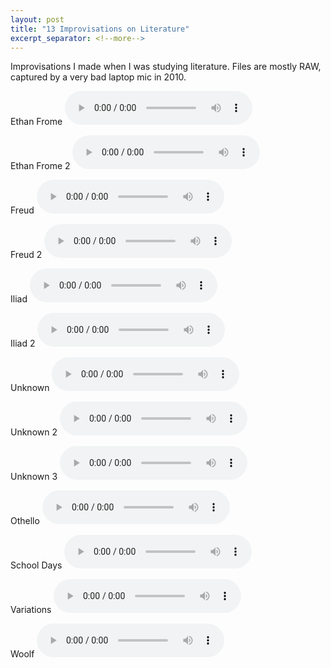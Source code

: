 ```yaml
---
layout: post
title: "13 Improvisations on Literature"
excerpt_separator: <!--more-->
---
```

Improvisations I made when I was studying literature. Files are mostly RAW, captured by a very bad laptop mic in 2010.
<!--more-->
Ethan Frome
<audio controls>
  <source src="/assets/music/Ethan Frome.mp3" type="audio/mpeg">
Your browser does not support the audio element.
</audio>
<br/>

Ethan Frome 2
<audio controls>
  <source src="/assets/music/Ethan Frome 2.mp3" type="audio/mpeg">
Your browser does not support the audio element.
</audio>
<br/>

Freud
<audio controls>
  <source src="/assets/music/freud.mp3" type="audio/mpeg">
Your browser does not support the audio element.
</audio>
<br/>

Freud 2
<audio controls>
  <source src="/assets/music/freuds halhearted variations.mp3" type="audio/mpeg">
Your browser does not support the audio element.
</audio>
<br/>

Iliad
<audio controls>
  <source src="/assets/music/Iliad.mp3" type="audio/mpeg">
Your browser does not support the audio element.
</audio>
<br/>

Iliad 2
<audio controls>
  <source src="/assets/music/Iliad (2).mp3" type="audio/mpeg">
Your browser does not support the audio element.
</audio>
<br/>

Unknown
<audio controls>
  <source src="/assets/music/ok.mp3" type="audio/mpeg">
Your browser does not support the audio element.
</audio>
<br/>

Unknown 2
<audio controls>
  <source src="/assets/music/ok2.mp3" type="audio/mpeg">
Your browser does not support the audio element.
</audio>
<br/>

Unknown 3
<audio controls>
  <source src="/assets/music/ok3.mp3" type="audio/mpeg">
Your browser does not support the audio element.
</audio>
<br/>

Othello
<audio controls>
  <source src="/assets/music/Othello.mp3" type="audio/mpeg">
Your browser does not support the audio element.
</audio>
<br/>

School Days
<audio controls>
  <source src="/assets/music/School Days.mp3" type="audio/mpeg">
Your browser does not support the audio element.
</audio>
<br/>

Variations
<audio controls>
  <source src="/assets/music/Variations 2.mp3" type="audio/mpeg">
Your browser does not support the audio element.
</audio>
<br/>

Woolf
<audio controls>
  <source src="/assets/music/WoolfProject.mp3" type="audio/mpeg">
Your browser does not support the audio element.
</audio>
<br/>
